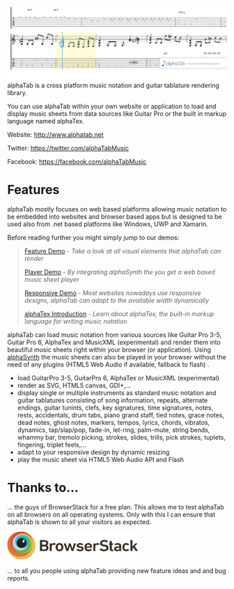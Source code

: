 ![alphaTab](Images/banner.png?raw=true "alphaTab")alphaTab is a cross platform music notation and guitar tablature rendering library. 

You can use alphaTab within your own website or application to load and display music sheets from data sources like Guitar Pro or the built in markup language named alphaTex.

Website: http://www.alphatab.net 

Twitter: https://twitter.com/alphaTabMusic

Facebook: https://facebook.com/alphaTabMusic

# Features
alphaTab mostly focuses on web based platforms allowing music notation to be embedded into websites and browser based apps but is designed to be used also from .net based platforms like Windows, UWP and Xamarin. 

Before reading further you might simply jump to our demos: 

> [Feature Demo](http://demo.alphatab.net/features.html) - *Take a look at all visual elements that alphaTab can render*
>
> [Player Demo](http://demo.alphatab.net/player.html) - *By integrating alphaSynth the you get a web based music sheet player* 
>
> [Responsive Demo](http://demo.alphatab.net/responsive.html) - *Most websites nowadays use responsive designs, alphaTab can adapt to the available width dynamically*
>
> [alphaTex Introduction](http://demo.alphatab.net/alphatex.html) - *Learn about alphaTex, the built-in markup language for writing music notation*

alphaTab can load music notation from various sources like Guitar Pro 3-5, Guitar Pro 6, AlphaTex and MusicXML (experimental) and render them into beautiful music sheets right within your browser (or application). Using [alphaSynth](http://github.com/CoderLine/alphaSynth) the music sheets can also be played in your browser without the need of any plugins (HTML5 Web Audio if available, fallback to flash) .

* load GuitarPro 3-5, GuitarPro 6, AlphaTex or MusicXML (experimental)
* render as SVG, HTML5 canvas, GDI+,... 
* display single or multiple instruments as standard music notation and guitar tablatures consisting of song information, repeats, alternate endings, guitar tunints, clefs, key signatures, time signatures, notes, rests, accidentals, drum tabs, piano grand staff, tied notes, grace notes, dead notes, ghost notes, markers, tempos, lyrics, chords, vibratos, dynamics, tap/slap/pop, fade-in, let-ring, palm-mute, string bends, whammy bar, tremolo picking, strokes, slides, trills, pick strokes, tuplets, fingering, triplet feels,... 
* adapt to your responsive design by dynamic resizing 
* play the music sheet via HTML5 Web Audio API and Flash 

# Thanks to... 

... the guys of BrowserStack for a free plan. This allows me to test alphaTab on all browsers on all operating systems. Only with this I can ensure that alphaTab is shown to all your visitors as expected. 

<a href="https://www.browserstack.com"><img src="Images/BrowserStack.svg?raw=true" width="300" /></a>

... to all you people using alphaTab providing new feature ideas and and bug reports. 